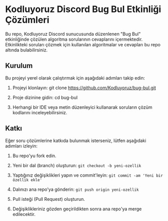 # Kodluyoruz Discord Bug Bul Etkinliği Çözümleri

Bu repo, Kodluyoruz Discord sunucusunda düzenlenen "Bug Bul" etkinliğinde çözülen algoritma sorularının cevaplarını içermektedir. Etkinlikteki soruları çözmek için kullanılan algoritmalar ve cevapları bu repo altında bulabilirsiniz.

## Kurulum

Bu projeyi yerel olarak çalıştırmak için aşağıdaki adımları takip edin:

1. Projeyi klonlayın:
git clone https://github.com/Kodluyoruz/bug-bul.git

2. Proje dizinine gidin:
cd bug-bul


3. Herhangi bir IDE veya metin düzenleyici kullanarak soruların çözüm kodlarını inceleyebilirsiniz.

## Katkı

Eğer soru çözümlerine katkıda bulunmak isterseniz, lütfen aşağıdaki adımları izleyin:

1. Bu repo'yu fork edin.
2. Yeni bir dal (branch) oluşturun:
```git checkout -b yeni-ozellik```

3. Yaptığınız değişiklikleri yapın ve commit'leyin:
```git commit -am 'Yeni bir özellik ekle'```

4. Dalınızı ana repo'ya gönderin:
```git push origin yeni-ozellik```

5. Pull isteği (Pull Request) oluşturun.
6. Değişiklikleriniz gözden geçirildikten sonra ana repo'ya merge edilecektir.
